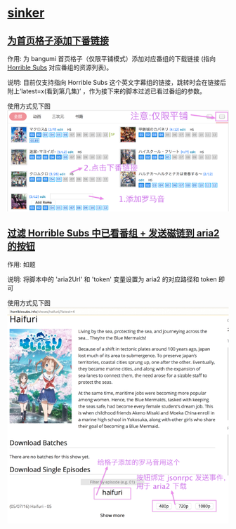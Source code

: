 # [sinker](https://bgm.tv/user/sinker)

## [为首页格子添加下番链接](horriblesubs_magnet_to_aria2.user.js?raw=true)
作用: 为 bangumi 首页格子（仅限平铺模式）添加对应番组的下载链接
(指向 [Horrible Subs](http://horriblesubs.info/) 对应番组的资源列表)。

说明: 目前仅支持指向 Horrible Subs 这个英文字幕组的链接，跳转时会在链接后附上‘latest=x(看到第几集)’
，作为接下来的脚本过滤已看过番组的参数。

使用方式见下图
![](images/screenshot_bgm_to_horriblesubs.png)


## [过滤 Horrible Subs 中已看番组 + 发送磁链到 aria2 的按钮](horriblesubs_magnet_to_aria2.user.js?raw=true)
作用: 如题

说明: 将脚本中的 'aria2Url' 和 'token' 变量设置为 aria2 的对应路径和 token 即可

使用方式见下图
![](images/screenshot_horriblesubs_magnet_to_aria2.png)


